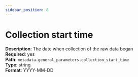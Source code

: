 ```yaml
---
sidebar_position: 8
---
```


# Collection start time

**Description**: The date when collection of the raw data began <br/>
**Required**: yes <br/>
**Path**: `metadata.general_parameters.collection_start_time` <br/>
**Type**: string <br/>
**Format**: YYYY-MM-DD